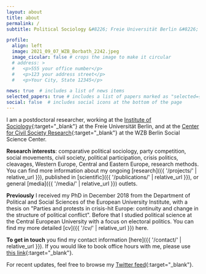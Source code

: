 ```yaml
---
layout: about
title: about
permalink: /
subtitle: Political Sociology &#8226; Freie Universität Berlin &#8226; WZB Berlin Social Science Center

profile:
  align: left
  image: 2021_09_07_WZB_Borbath_2242.jpeg
  image_cicular: false # crops the image to make it circular
  # address: >
  #   <p>555 your office number</p>
  #   <p>123 your address street</p>
  #   <p>Your City, State 12345</p>

news: true  # includes a list of news items
selected_papers: true # includes a list of papers marked as "selected={true}"
social: false  # includes social icons at the bottom of the page
---
```


I am a postdoctoral researcher, working at the [Institute of Sociology](https://www.polsoz.fu-berlin.de/en/soziologie){:target="_blank"} at the Freie Universität Berlin, and at the [Center for Civil Society Research](https://www.wzb.eu/en/research/trans-sectoral-research/center-for-civil-society-research){:target="_blank"} at the WZB Berlin Social Science Center.

__Research interests__: comparative political sociology, party competition, social movements,  civil society, political participation, crisis politics, cleavages, Western Europe, Central and Eastern Europe, research methods. You can find more information about my ongoing [research]({{ '/projects/' | relative_url }}), published in [scientific]({{ '/publications/' | relative_url }}), or general [media]({{ '/media/' | relative_url }}) outlets.

__Previously__ I received my PhD in December 2018 from the Department of Political and Social Sciences of the European University Institute, with a thesis on "Parties and protests in crisis-hit Europe: continuity and change in the structure of political conflict". Before that I studied political science at the Central European University with a focus on electoral politics. You can find my more detailed [cv]({{ '/cv/' | relative_url }}) here.

__To get in touch__ you find my contact information [here]({{ '/contact/' | relative_url }}). If you would like to book office hours with me, please use [this link](https://calendly.com/endre-borbath/office-hour){:target="_blank"}. 

For recent updates, feel free to browse my [Twitter feed](https://twitter.com/eborbath){:target="_blank"}.

